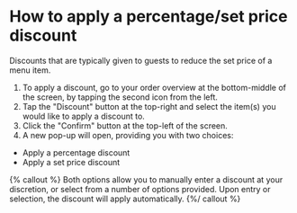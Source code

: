 # How to apply a percentage/set price discount

Discounts that are typically given to guests to reduce the set price of a menu item. 

1. To apply a discount, go to your order overview at the bottom-middle of the screen, by tapping the second icon from the left.
2. Tap the "Discount" button at the top-right and select the item(s) you would like to apply a discount to. 
3. Click the "Confirm" button at the top-left of the screen.
4. A new pop-up will open, providing you with two choices:

- Apply a percentage discount 
- Apply a set price discount

{% callout %}
Both options allow you to manually enter a discount at your discretion, or select from a number of options provided. Upon entry or selection, the discount will apply automatically. 
{%/ callout %}
